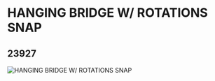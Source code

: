 # HANGING BRIDGE W/ ROTATIONS SNAP
## 23927
![HANGING BRIDGE W/ ROTATIONS SNAP](https://lc-www-live-s.legocdn.com/media/bricks/5/2/6133666.jpg)